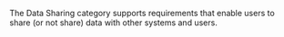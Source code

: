 The Data Sharing category supports requirements that enable users to share (or not share)
data with other systems and users.
